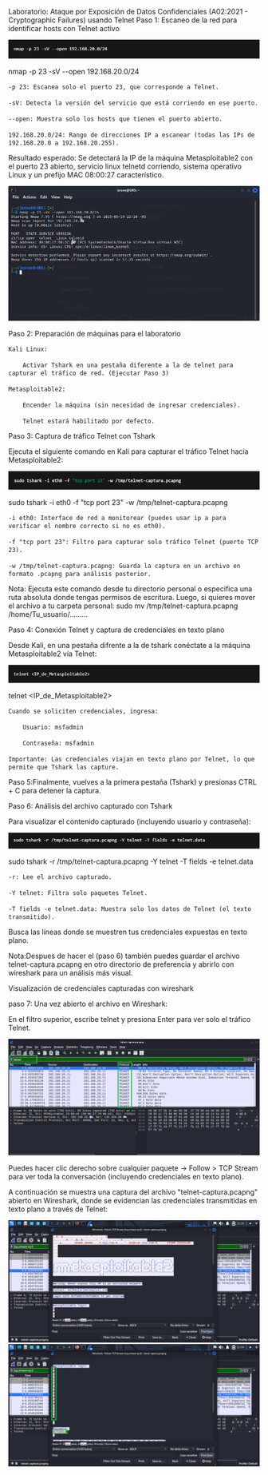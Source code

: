 Laboratorio: Ataque por Exposición de Datos Confidenciales (A02:2021 - Cryptographic Failures) usando Telnet
Paso 1: Escaneo de la red para identificar hosts con Telnet activo


![Comando NMAP](evidencia/1.png)

nmap -p 23 -sV --open 192.168.20.0/24

    -p 23: Escanea solo el puerto 23, que corresponde a Telnet.

    -sV: Detecta la versión del servicio que está corriendo en ese puerto.

    --open: Muestra solo los hosts que tienen el puerto abierto.

    192.168.20.0/24: Rango de direcciones IP a escanear (todas las IPs de 192.168.20.0 a 192.168.20.255).

Resultado esperado:
Se detectará la IP de la máquina Metasploitable2 con el puerto 23 abierto, servicio linux telnetd corriendo, sistema operativo Linux y un prefijo MAC 08:00:27 característico.

![Escaneo](evidencia/2.png)

Paso 2: Preparación de máquinas para el laboratorio

    Kali Linux:

        Activar Tshark en una pestaña diferente a la de telnet para capturar el tráfico de red. (Ejecutar Paso 3)

    Metasploitable2:

        Encender la máquina (sin necesidad de ingresar credenciales).

        Telnet estará habilitado por defecto.

Paso 3: Captura de tráfico Telnet con Tshark

Ejecuta el siguiente comando en Kali para capturar el tráfico Telnet hacia Metasploitable2:

![Captura de tráfico](evidencia/3.png)

sudo tshark -i eth0 -f "tcp port 23" -w /tmp/telnet-captura.pcapng

    -i eth0: Interface de red a monitorear (puedes usar ip a para verificar el nombre correcto si no es eth0).

    -f "tcp port 23": Filtro para capturar solo tráfico Telnet (puerto TCP 23).

    -w /tmp/telnet-captura.pcapng: Guarda la captura en un archivo en formato .pcapng para análisis posterior.

Nota:
Ejecuta este comando desde tu directorio personal o especifica una ruta absoluta donde tengas permisos de escritura.
Luego, si quieres mover el archivo a tu carpeta personal: sudo mv /tmp/telnet-captura.pcapng /home/Tu_usuario/.........

Paso 4: Conexión Telnet y captura de credenciales en texto plano

Desde Kali, en una pestaña difrente a la de tshark conéctate a la máquina Metasploitable2 vía Telnet:

![Conexión Telnet](evidencia/4.png)

telnet <IP_de_Metasploitable2>

    Cuando se soliciten credenciales, ingresa:

        Usuario: msfadmin

        Contraseña: msfadmin

    Importante: Las credenciales viajan en texto plano por Telnet, lo que permite que Tshark las capture.

Paso 5:Finalmente, vuelves a la primera pestaña (Tshark) y presionas CTRL + C para detener la captura.

Paso 6: Análisis del archivo capturado con Tshark

Para visualizar el contenido capturado (incluyendo usuario y contraseña):

![Visualizacíon de captura](evidencia/5.png)

sudo tshark -r /tmp/telnet-captura.pcapng -Y telnet -T fields -e telnet.data

    -r: Lee el archivo capturado.

    -Y telnet: Filtra solo paquetes Telnet.

    -T fields -e telnet.data: Muestra solo los datos de Telnet (el texto transmitido).

Busca las líneas donde se muestren tus credenciales expuestas en texto plano.

Nota:Despues de hacer el (paso 6) también puedes guardar el archivo telnet-captura.pcapng en otro directorio de preferencia y abrirlo con wireshark para un análisis más visual.

Visualización de credenciales capturadas con wireshark

paso 7: Una vez abierto el archivo en Wireshark:

En el filtro superior, escribe telnet y presiona Enter para ver solo el tráfico Telnet.

![Filtro Telnet](evidencia/6.png)

Puedes hacer clic derecho sobre cualquier paquete → Follow > TCP Stream para ver toda la conversación (incluyendo credenciales en texto plano).

A continuación se muestra una captura del archivo "telnet-captura.pcapng" abierto en Wireshark, donde se evidencian las credenciales transmitidas en texto plano a través de Telnet:

![Texto_Plano](evidencia/7.png)
![Texto_Plano](evidencia/8.png)
